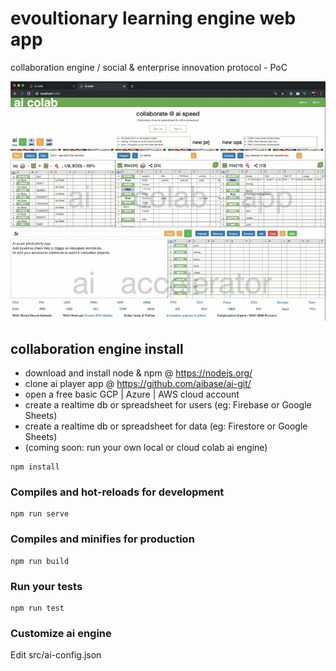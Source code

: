 # evoultionary learning engine web app

collaboration engine / social & enterprise innovation protocol - PoC

![Web colab PoC](ai-colab-engine-PoC-animated.gif)

## collaboration engine install

- download and install node & npm @ https://nodejs.org/
- clone ai player app @ https://github.com/aibase/ai-git/
- open a free basic GCP | Azure | AWS cloud account
- create a realtime db or spreadsheet for users (eg: Firebase or Google Sheets)
- create a realtime db or spreadsheet for data (eg: Firestore or Google Sheets)
- (coming soon: run your own local or cloud colab ai engine)

```
npm install
```

### Compiles and hot-reloads for development

```
npm run serve
```

### Compiles and minifies for production

```
npm run build
```

### Run your tests

```
npm run test
```

### Customize ai engine

Edit src/ai-config.json
